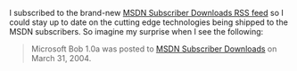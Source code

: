 I subscribed to the brand-new [MSDN Subscriber Downloads RSS
feed](http://msdn.microsoft.com/subscriptions/rss.xml) so I could stay
up to date on the cutting edge technologies being shipped to the MSDN
subscribers. So imagine my surprise when I see the following:

> Microsoft Bob 1.0a was posted to [MSDN Subscriber
> Downloads](http://msdn.microsoft.com/subscriptions/downloads "http://msdn.microsoft.com/subscriptions/downloads")
> on March 31, 2004.
